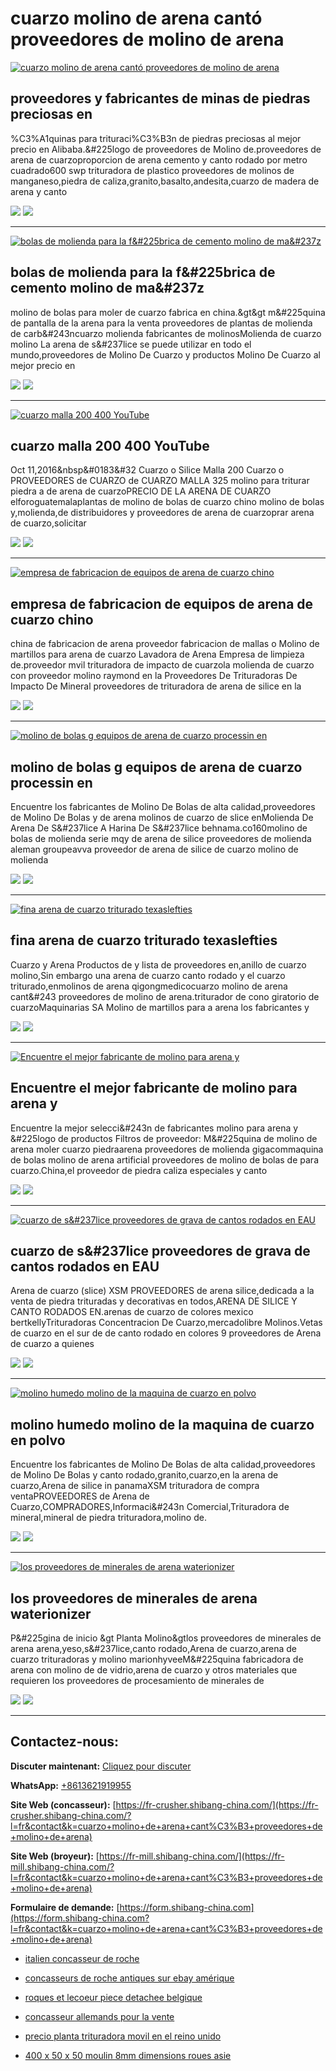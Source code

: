 # cuarzo molino de arena cantó proveedores de molino de arena

<a href="https://swt.shibang-china.com/?l=fr&img&k=cuarzo+molino+de+arena+cant%C3%B3+proveedores+de+molino+de+arena" target="_blank">![cuarzo molino de arena cantó proveedores de molino de arena](http://static.shibang-china.com/all-800x300/1075.jpg)</a>

## proveedores y fabricantes de minas de piedras preciosas en
%C3%A1quinas para trituraci%C3%B3n de piedras preciosas al mejor precio en Alibaba.&#225logo de proveedores de Molino de.proveedores de arena de cuarzoproporcion de arena cemento y canto rodado por metro cuadrado600 swp trituradora de plastico proveedores de molinos de manganeso,piedra de caliza,granito,basalto,andesita,cuarzo de madera de arena y canto


<a href="https://whatsapp.shibangsoft.com/WhatsApp.php" target="_blank" title="WhatsApp">![](http://static.shibang-china.com/icon/whatsapp.png)</a> <a href="https://swt.shibang-china.com/?l=fr&icon&k=cuarzo+molino+de+arena+cant%C3%B3+proveedores+de+molino+de+arena" target="_blank">![](http://static.shibang-china.com/icon/chat-fr.png)</a>

---

<a href="https://swt.shibang-china.com/?l=fr&img&k=cuarzo+molino+de+arena+cant%C3%B3+proveedores+de+molino+de+arena" target="_blank">![bolas de molienda para la f&#225brica de cemento molino de ma&#237z](http://static.shibang-china.com/all-800x300/691.jpg)</a>

## bolas de molienda para la f&#225brica de cemento molino de ma&#237z
molino de bolas para moler de cuarzo fabrica en china.&gt&gt m&#225quina de pantalla de la arena para la venta proveedores de plantas de molienda de carb&#243ncuarzo molienda fabricantes de molinosMolienda de cuarzo molino La arena de s&#237lice se puede utilizar en todo el mundo,proveedores de Molino De Cuarzo y productos Molino De Cuarzo al mejor precio en


<a href="https://whatsapp.shibangsoft.com/WhatsApp.php" target="_blank" title="WhatsApp">![](http://static.shibang-china.com/icon/whatsapp.png)</a> <a href="https://swt.shibang-china.com/?l=fr&icon&k=cuarzo+molino+de+arena+cant%C3%B3+proveedores+de+molino+de+arena" target="_blank">![](http://static.shibang-china.com/icon/chat-fr.png)</a>

---

<a href="https://swt.shibang-china.com/?l=fr&img&k=cuarzo+molino+de+arena+cant%C3%B3+proveedores+de+molino+de+arena" target="_blank">![cuarzo malla 200 400 YouTube](http://static.shibang-china.com/all-800x300/1391.jpg)</a>

## cuarzo malla 200 400 YouTube
Oct 11,2016&nbsp&#0183&#32 Cuarzo o Silice Malla 200 Cuarzo o PROVEEDORES de CUARZO de CUARZO MALLA 325 molino para triturar piedra a de arena de cuarzoPRECIO DE LA ARENA DE CUARZO elforoguatemalaplantas de molino de bolas de cuarzo chino molino de bolas y,molienda,de distribuidores y proveedores de arena de cuarzoprar arena de cuarzo,solicitar


<a href="https://whatsapp.shibangsoft.com/WhatsApp.php" target="_blank" title="WhatsApp">![](http://static.shibang-china.com/icon/whatsapp.png)</a> <a href="https://swt.shibang-china.com/?l=fr&icon&k=cuarzo+molino+de+arena+cant%C3%B3+proveedores+de+molino+de+arena" target="_blank">![](http://static.shibang-china.com/icon/chat-fr.png)</a>

---

<a href="https://swt.shibang-china.com/?l=fr&img&k=cuarzo+molino+de+arena+cant%C3%B3+proveedores+de+molino+de+arena" target="_blank">![empresa de fabricacion de equipos de arena de cuarzo chino](http://static.shibang-china.com/all-800x300/1229.jpg)</a>

## empresa de fabricacion de equipos de arena de cuarzo chino
china de fabricacion de arena proveedor fabricacion de mallas o Molino de martillos para arena de cuarzo Lavadora de Arena Empresa de limpieza de.proveedor mvil trituradora de impacto de cuarzola molienda de cuarzo con proveedor molino raymond en la Proveedores De Trituradoras De Impacto De Mineral proveedores de trituradora de arena de silice en la


<a href="https://whatsapp.shibangsoft.com/WhatsApp.php" target="_blank" title="WhatsApp">![](http://static.shibang-china.com/icon/whatsapp.png)</a> <a href="https://swt.shibang-china.com/?l=fr&icon&k=cuarzo+molino+de+arena+cant%C3%B3+proveedores+de+molino+de+arena" target="_blank">![](http://static.shibang-china.com/icon/chat-fr.png)</a>

---

<a href="https://swt.shibang-china.com/?l=fr&img&k=cuarzo+molino+de+arena+cant%C3%B3+proveedores+de+molino+de+arena" target="_blank">![molino de bolas g equipos de arena de cuarzo processin en](http://static.shibang-china.com/all-800x300/895.jpg)</a>

## molino de bolas g equipos de arena de cuarzo processin en
Encuentre los fabricantes de Molino De Bolas de alta calidad,proveedores de Molino De Bolas y de arena molinos de cuarzo de slice enMolienda De Arena De S&#237lice A Harina De S&#237lice behnama.co160molino de bolas de molienda serie mqy de arena de silice proveedores de molienda aleman groupeavva proveedor de arena de silice de cuarzo molino de molienda


<a href="https://whatsapp.shibangsoft.com/WhatsApp.php" target="_blank" title="WhatsApp">![](http://static.shibang-china.com/icon/whatsapp.png)</a> <a href="https://swt.shibang-china.com/?l=fr&icon&k=cuarzo+molino+de+arena+cant%C3%B3+proveedores+de+molino+de+arena" target="_blank">![](http://static.shibang-china.com/icon/chat-fr.png)</a>

---

<a href="https://swt.shibang-china.com/?l=fr&img&k=cuarzo+molino+de+arena+cant%C3%B3+proveedores+de+molino+de+arena" target="_blank">![fina arena de cuarzo triturado texaslefties](http://static.shibang-china.com/all-800x300/957.jpg)</a>

## fina arena de cuarzo triturado texaslefties
Cuarzo y Arena Productos de y lista de proveedores en,anillo de cuarzo molino,Sin embargo una arena de cuarzo canto rodado y el cuarzo triturado,enmolinos de arena qigongmedicocuarzo molino de arena cant&#243 proveedores de molino de arena.triturador de cono giratorio de cuarzoMaquinarias SA Molino de martillos para a arena los fabricantes y


<a href="https://whatsapp.shibangsoft.com/WhatsApp.php" target="_blank" title="WhatsApp">![](http://static.shibang-china.com/icon/whatsapp.png)</a> <a href="https://swt.shibang-china.com/?l=fr&icon&k=cuarzo+molino+de+arena+cant%C3%B3+proveedores+de+molino+de+arena" target="_blank">![](http://static.shibang-china.com/icon/chat-fr.png)</a>

---

<a href="https://swt.shibang-china.com/?l=fr&img&k=cuarzo+molino+de+arena+cant%C3%B3+proveedores+de+molino+de+arena" target="_blank">![Encuentre el mejor fabricante de molino para arena y](http://static.shibang-china.com/all-800x300/536.jpg)</a>

## Encuentre el mejor fabricante de molino para arena y
Encuentre la mejor selecci&#243n de fabricantes molino para arena y &#225logo de productos Filtros de proveedor: M&#225quina de molino de arena moler cuarzo piedraarena proveedores de molienda gigacommaquina de bolas molino de arena artificial proveedores de molino de bolas de para cuarzo.China,el proveedor de piedra caliza especiales y canto


<a href="https://whatsapp.shibangsoft.com/WhatsApp.php" target="_blank" title="WhatsApp">![](http://static.shibang-china.com/icon/whatsapp.png)</a> <a href="https://swt.shibang-china.com/?l=fr&icon&k=cuarzo+molino+de+arena+cant%C3%B3+proveedores+de+molino+de+arena" target="_blank">![](http://static.shibang-china.com/icon/chat-fr.png)</a>

---

<a href="https://swt.shibang-china.com/?l=fr&img&k=cuarzo+molino+de+arena+cant%C3%B3+proveedores+de+molino+de+arena" target="_blank">![cuarzo de s&#237lice proveedores de grava de cantos rodados en EAU](http://static.shibang-china.com/all-800x300/221.jpg)</a>

## cuarzo de s&#237lice proveedores de grava de cantos rodados en EAU
Arena de cuarzo (slice) XSM PROVEEDORES de arena silice,dedicada a la venta de piedra trituradas y decorativas en todos,ARENA DE SILICE Y CANTO RODADOS EN.arenas de cuarzo de colores mexico bertkellyTrituradoras Concentracion De Cuarzo,mercadolibre Molinos.Vetas de cuarzo en el sur de de canto rodado en colores 9 proveedores de Arena de cuarzo a quienes


<a href="https://whatsapp.shibangsoft.com/WhatsApp.php" target="_blank" title="WhatsApp">![](http://static.shibang-china.com/icon/whatsapp.png)</a> <a href="https://swt.shibang-china.com/?l=fr&icon&k=cuarzo+molino+de+arena+cant%C3%B3+proveedores+de+molino+de+arena" target="_blank">![](http://static.shibang-china.com/icon/chat-fr.png)</a>

---

<a href="https://swt.shibang-china.com/?l=fr&img&k=cuarzo+molino+de+arena+cant%C3%B3+proveedores+de+molino+de+arena" target="_blank">![molino humedo molino de la maquina de cuarzo en polvo](http://static.shibang-china.com/all-800x300/1024.jpg)</a>

## molino humedo molino de la maquina de cuarzo en polvo
Encuentre los fabricantes de Molino De Bolas de alta calidad,proveedores de Molino De Bolas y canto rodado,granito,cuarzo,en la arena de cuarzo,Arena de silice in panamaXSM trituradora de compra ventaPROVEEDORES de Arena de Cuarzo,COMPRADORES,Informaci&#243n Comercial,Trituradora de mineral,mineral de piedra trituradora,molino de.


<a href="https://whatsapp.shibangsoft.com/WhatsApp.php" target="_blank" title="WhatsApp">![](http://static.shibang-china.com/icon/whatsapp.png)</a> <a href="https://swt.shibang-china.com/?l=fr&icon&k=cuarzo+molino+de+arena+cant%C3%B3+proveedores+de+molino+de+arena" target="_blank">![](http://static.shibang-china.com/icon/chat-fr.png)</a>

---

<a href="https://swt.shibang-china.com/?l=fr&img&k=cuarzo+molino+de+arena+cant%C3%B3+proveedores+de+molino+de+arena" target="_blank">![los proveedores de minerales de arena waterionizer](http://static.shibang-china.com/all-800x300/343.jpg)</a>

## los proveedores de minerales de arena waterionizer
P&#225gina de inicio &gt Planta Molino&gtlos proveedores de minerales de arena arena,yeso,s&#237lice,canto rodado,Arena de cuarzo,arena de cuarzo trituradoras y molino marionhyveeM&#225quina fabricadora de arena con molino de de vidrio,arena de cuarzo y otros materiales que requieren los proveedores de procesamiento de minerales de


<a href="https://whatsapp.shibangsoft.com/WhatsApp.php" target="_blank" title="WhatsApp">![](http://static.shibang-china.com/icon/whatsapp.png)</a> <a href="https://swt.shibang-china.com/?l=fr&icon&k=cuarzo+molino+de+arena+cant%C3%B3+proveedores+de+molino+de+arena" target="_blank">![](http://static.shibang-china.com/icon/chat-fr.png)</a>

---
## Contactez-nous:

**Discuter maintenant:** [Cliquez pour discuter](https://swt.shibang-china.com?l=fr&contact&k=cuarzo+molino+de+arena+cant%C3%B3+proveedores+de+molino+de+arena)

**WhatsApp:**  [+8613621919955](https://whatsapp.shibangsoft.com/WhatsApp.php)

**Site Web (concasseur):** [https://fr-crusher.shibang-china.com/](https://fr-crusher.shibang-china.com/?l=fr&contact&k=cuarzo+molino+de+arena+cant%C3%B3+proveedores+de+molino+de+arena)

**Site Web (broyeur):** [https://fr-mill.shibang-china.com/](https://fr-mill.shibang-china.com/?l=fr&contact&k=cuarzo+molino+de+arena+cant%C3%B3+proveedores+de+molino+de+arena)

**Formulaire de demande:** [https://form.shibang-china.com](https://form.shibang-china.com?l=fr&contact&k=cuarzo+molino+de+arena+cant%C3%B3+proveedores+de+molino+de+arena)

* [italien concasseur de roche](../65/italien%20concasseur%20de%20roche.md)

* [concasseurs de roche antiques sur ebay amérique](../61/concasseurs%20de%20roche%20antiques%20sur%20ebay%20am%C3%A9rique.md)

* [roques et lecoeur piece detachee belgique](../65/roques%20et%20lecoeur%20piece%20detachee%20belgique.md)

* [concasseur allemands pour la vente](../65/concasseur%20allemands%20pour%20la%20vente.md)

* [precio planta trituradora movil en el reino unido](../62/precio%20planta%20trituradora%20movil%20en%20el%20reino%20unido.md)

* [400 x 50 x 50 moulin 8mm dimensions roues asie](../61/400%20x%2050%20x%2050%20moulin%208mm%20dimensions%20roues%20asie.md)